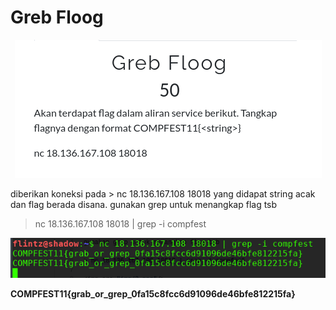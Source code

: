 # Greb Floog

<p  align="center"><img src="img/1.png"/></p>

diberikan koneksi pada > nc 18.136.167.108 18018 yang didapat string acak dan flag berada disana.
gunakan grep untuk menangkap flag tsb

> nc 18.136.167.108 18018 | grep -i compfest

<img src="img/2.png"/>

**COMPFEST11{grab_or_grep_0fa15c8fcc6d91096de46bfe812215fa}**
